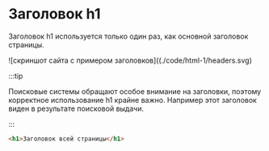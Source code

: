 # Заголовок h1 

Заголовок h1  используется только один раз, как основной заголовок страницы.

![скриншот сайта с примером заголовков]((./code/html-1/headers.svg)


:::tip

Поисковые системы обращают особое внимание на заголовки, поэтому корректное использование h1 крайне важно. Например этот заголовок виден в результате поисковой выдачи.

:::

```html
<h1>Заголовок всей страницы</h1>

```
<!-- вывод кода в браузер -->